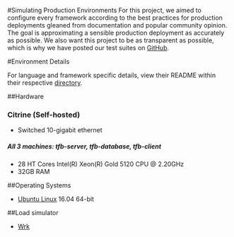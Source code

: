 #Simulating Production Environments
For this project, we aimed to configure every framework according to the best practices for production deployments gleaned from documentation and popular community opinion. The goal is approximating a sensible production deployment as accurately as possible. We also want this project to be as transparent as possible, which is why we have posted our test suites on [GitHub](https://github.com/TechEmpower/FrameworkBenchmarks/).

#Environment Details

For language and framework specific details, view their README within their respective [directory](https://github.com/TechEmpower/FrameworkBenchmarks/tree/master/frameworks).

##Hardware

### Citrine (Self-hosted)
  
  * Switched 10-gigabit ethernet

  ##### All 3 machines: tfb-server, tfb-database, tfb-client
  
  * 28 HT Cores Intel(R) Xeon(R) Gold 5120 CPU @ 2.20GHz
  * 32GB RAM
  
##Operating Systems
* [Ubuntu Linux](http://www.ubuntu.com/desktop) 16.04 64-bit

##Load simulator
* [Wrk](https://github.com/wg/wrk)
